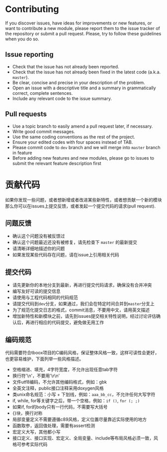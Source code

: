 # Contributing

If you discover issues, have ideas for improvements or new features, or
want to contribute a new module, please report them to the
issue tracker of the repository or submit a pull request. Please,
try to follow these guidelines when you do so.

## Issue reporting

* Check that the issue has not already been reported.
* Check that the issue has not already been fixed in the latest code
  (a.k.a. `master`).
* Be clear, concise and precise in your description of the problem.
* Open an issue with a descriptive title and a summary in grammatically correct,
  complete sentences.
* Include any relevant code to the issue summary.

## Pull requests

* Use a topic branch to easily amend a pull request later, if necessary.
* Write good commit messages.
* Use the same coding conventions as the rest of the project.
* Ensure your edited codes with four spaces instead of TAB.
* Please commit code to `dev` branch and we will merge into `master` branch in feature
* Before adding new features and new modules, please go to issues to submit the relevant feature description first

# 贡献代码

如果你发现一些问题，或者想新增或者改进某些新特性，或者想贡献一个新的模块
那么你可以在issues上提交反馈，或者发起一个提交代码的请求(pull request).

## 问题反馈

* 确认这个问题没有被反馈过
* 确认这个问题最近还没有被修复，请先检查下 `master` 的最新提交
* 请清晰详细地描述你的问题
* 如果发现某些代码存在问题，请在issue上引用相关代码

## 提交代码

* 请先更新你的本地分支到最新，再进行提交代码请求，确保没有合并冲突
* 编写友好可读的提交信息
* 请使用与工程代码相同的代码规范
* 请提交代码到`dev`分支，如果通过，我们会在特定时间合并到`master`分支上
* 为了规范化提交日志的格式，commit消息，不要用中文，请用英文描述
* 增加新特性和新模块之前，请先到issues提交相关特性说明，经过讨论评估确认后，再进行相应的代码提交，避免做无用工作

## 编码规范

代码需要符合tboox项目的C编码风格，保证整体风格一致，这样可读性会更好，也更容易维护，下面列举一些风格描述。

* 空格缩进、填充，4字符宽度，不允许出现任意tab字符
* 换行符'\n'，不要用'\r\n'
* 文件utf8编码，不允许其他编码格式，例如：gbk
* 全英文注释，public接口注释采用doxygen风格
* 类unix命名规范：小写 + 下划线，例如：`aaa_bb_cc`，不允许任何大写字符
* if, while, for等关键字之后，带一个空格，例如：`if ()`, `for (; ;)`
* 如果if, for的body只有一行代码，不需要写大括号
* {}块，换行对称
* 局部变量定义不需要遵循c89风格，定义位置尽量靠近实际使用的地方
* 函数取参，返回值处理，需要有assert检测
* 宏定义大写，其他都小写
* 接口定义、接口实现、宏定义、全局变量、include等布局风格必须一致，风格可参考实际代码


